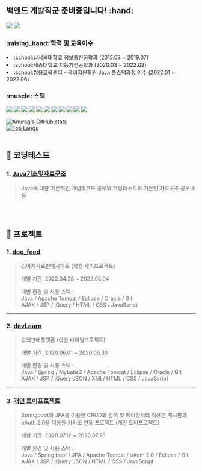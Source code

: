<h2>백엔드 개발직군 준비중입니다! :hand:</h2>

<a href="https://blog.naver.com/lcr157" target="_blank"><img src="https://img.shields.io/badge/BLOG-green?style=flat-square&logo=naver&logoColor=white"/></a>
<a href="https://www.kaggle.com/chaeryonglim" target="_blank"><img src="https://img.shields.io/badge/Kaggle-blue?style=flat-square&logo=Kaggle&logoColor=white"/></a> <br>


<p><h3>:raising_hand: 학력 및 교육이수</h3></p>
<p>
  <li>:school:남서울대학교 정보통신공학과 (2015.03 ~ 2019.07) </li>
  <li>:school:세종대학교 지능기전공학과 (2020.03 ~ 2022.02) </li>
  <li>:school:쌍용교육센터 - 국비지원학원 Java 풀스택과정 이수 (2022.01 ~ 2022.06) </li>
</p>
  
<p><h3>:muscle: 스택</h3></p>
<a href="" target=""><img src="https://img.shields.io/badge/C-red?style=flat-square&logo=C&logoColor=white"/></a>
<a href="" target=""><img src="https://img.shields.io/badge/Java-orange?style=flat-square&logo=J&logoColor=white"/></a>
<a href="" target=""><img src="https://img.shields.io/badge/Spring-yellow?style=flat-square&logo=Spring&logoColor=white"/></a>
<a href="" target=""><img src="https://img.shields.io/badge/SpringBoot-yellow?style=flat-square&logo=Spring&logoColor=white"/></a>
<a href="" traget""><img src="https://img.shields.io/badge/JPA-skyblue?style=flat-square&logo=oracle&logoColor=white"></a>
<a href="" traget""><img src="https://img.shields.io/badge/Oracle-green?style=flat-square&logo=oracle&logoColor=white"></a>
<a href="" traget""><img src="https://img.shields.io/badge/Mybatis-sykblue?style=flat-square&logo=mybatis&logoColor=white"></a>
<a href="" traget""><img src="https://img.shields.io/badge/Javascript-blue?style=flat-square&logo=Javascript&logoColor=white"></a>
<a href="" traget""><img src="https://img.shields.io/badge/Ajax-violet?style=flat-square&logo=Ajax&logoColor=white"></a>
<a href="" traget""><img src="https://img.shields.io/badge/Apachetomcat-A9225C?style=flat-square&logo=apachetomcat&logoColor=white"></a>
<a href="" target=""><img src="https://img.shields.io/badge/GitHub-black?style=flat-square&logo=GitHub&logoColor=white"/></a>
    
![Anurag's GitHub stats](https://github-readme-stats.vercel.app/api?username=lcr157&show_icons=true&theme=dracula)<br>
[![Top Langs](https://github-readme-stats.vercel.app/api/top-langs/?username=lcr157&layout=compact)](https://github.com/anuraghazra/github-readme-stats)
<br><br>

## :pushpin: 코딩테스트
### 1. [Java기초및자료구조](https://github.com/lcr157/Java_BasicAndDataStructer)
>Java에 대한 기본적인 개념및코드 공부와 코딩테스트의 기본인 자료구조 공부내용
>
<br><br>

## :pushpin: 프로젝트
### 1. [dog_feed](https://github.com/lcr157/dogFeed)
>강아지사료판매사이트 (학원 세미프로젝트)  
>
>개발 기간: 2022.04.28 ~ 2022.05.04
>  
>개발 환경 및 사용 스택 : <br>
>Java / Apache Tomcat / Eclipse / Oracle / Git<br>
>AJAX / JSP / jQuery / HTML / CSS / JavaScript
>  

---

### 2. [devLearn](https://github.com/lcr157/FinalProject_DevLearn)
>강의판매플랫폼 (학원 파이널프로젝트)  
>
>개발 기간: 2020.06.01 ~ 2020.06.30  
>  
>개발 환경 및 사용 스택 : <br>
>Java / Spring / Mybatis3 / Apache Tomcat / Eclipse / Oracle / Git<br>
>AJAX / JSP / jQuery JSON / XML/ HTML / CSS / JavaScript
> 

---
### 3. [개인 토이프로젝트](https://github.com/lcr157/CRUD_Board)
>Springboot와 JPA를 이용한 CRUD와 검색 및 페이징처리 적용한 게시판과 oAuth 2.0을 이용한 카카오 연동 프로젝트 (개인 토이프로젝트)
>
>개발 기간: 2020.07.12 ~ 2020.07.26  
>  
>개발 환경 및 사용 스택 : <br>
>Java / Spring boot / JPA / Apache Tomcat / oAuth 2.0 / Eclipse / Git<br>
>AJAX / JSP / jQuery JSON / HTML / CSS / JavaScript
> 
